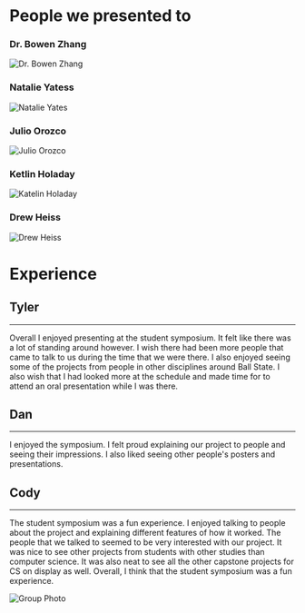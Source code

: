 # People we presented to

### Dr. Bowen Zhang

![Dr. Bowen Zhang](./images/zhang.jpg)

### Natalie Yatess

![Natalie Yates](./images/yates.jpg)

### Julio Orozco

![Julio Orozco](./images/orozco.jpg)

### Ketlin Holaday

![Katelin Holaday](./images/holaday.jpg)

### Drew Heiss

![Drew Heiss](./images/heiss.jpg)

# Experience

## Tyler
---
Overall I enjoyed presenting at the student symposium. It felt like there was a lot of standing around however.
I wish there had been more people that came to talk to us during the time that we were there. I also enjoyed seeing some of the projects
from people in other disciplines around Ball State. I also wish that I had looked more at the schedule and made time for to attend
an oral presentation while I was there.

## Dan
---
I enjoyed the symposium. I felt proud explaining our project to people and seeing their impressions. I also liked seeing other people's posters and presentations.

## Cody
---
The student symposium was a fun experience. I enjoyed talking to people about the project and explaining different features of how it worked. The people that we talked to seemed to be very interested with our project. It was nice to see other projects from students with other studies than computer science. It was also neat to see all the other capstone projects for CS on display as well. Overall, I think that the student symposium was a fun experience.

![Group Photo](./images/group.jpg)
